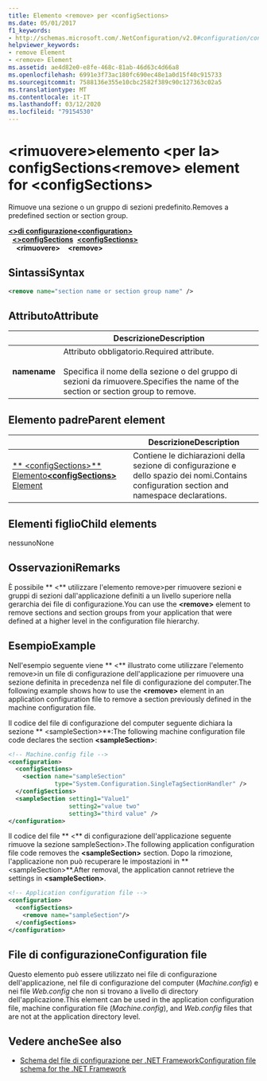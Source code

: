 ```yaml
---
title: Elemento <remove> per <configSections>
ms.date: 05/01/2017
f1_keywords:
- http://schemas.microsoft.com/.NetConfiguration/v2.0#configuration/configSections/remove
helpviewer_keywords:
- remove Element
- <remove> Element
ms.assetid: ae4d82e0-e8fe-468c-81ab-46d63c4d66a8
ms.openlocfilehash: 6991e3f73ac180fc690ec48e1a0d15f40c915733
ms.sourcegitcommit: 7588136e355e10cbc2582f389c90c127363c02a5
ms.translationtype: MT
ms.contentlocale: it-IT
ms.lasthandoff: 03/12/2020
ms.locfileid: "79154530"
---
```

# <a name="remove-element-for-configsections"></a><span data-ttu-id="9ba76-102">\<rimuovere>elemento \<per la> configSections</span><span class="sxs-lookup"><span data-stu-id="9ba76-102">\<remove> element for \<configSections></span></span>

<span data-ttu-id="9ba76-103">Rimuove una sezione o un gruppo di sezioni predefinito.</span><span class="sxs-lookup"><span data-stu-id="9ba76-103">Removes a predefined section or section group.</span></span>

<span data-ttu-id="9ba76-104">[**\<>di configurazione**](configuration-element.md)</span><span class="sxs-lookup"><span data-stu-id="9ba76-104">[**\<configuration>**](configuration-element.md)</span></span>\
<span data-ttu-id="9ba76-105">&nbsp;&nbsp;[**\<>configSections**](configsections-element-for-configuration.md)</span><span class="sxs-lookup"><span data-stu-id="9ba76-105">&nbsp;&nbsp;[**\<configSections>**](configsections-element-for-configuration.md)</span></span>\
<span data-ttu-id="9ba76-106">&nbsp;&nbsp;&nbsp;&nbsp;**\<rimuovere>**</span><span class="sxs-lookup"><span data-stu-id="9ba76-106">&nbsp;&nbsp;&nbsp;&nbsp;**\<remove>**</span></span>

## <a name="syntax"></a><span data-ttu-id="9ba76-107">Sintassi</span><span class="sxs-lookup"><span data-stu-id="9ba76-107">Syntax</span></span>

```xml
<remove name="section name or section group name" />
```

## <a name="attribute"></a><span data-ttu-id="9ba76-108">Attributo</span><span class="sxs-lookup"><span data-stu-id="9ba76-108">Attribute</span></span>

|           | <span data-ttu-id="9ba76-109">Descrizione</span><span class="sxs-lookup"><span data-stu-id="9ba76-109">Description</span></span> |
| --------- | ----------- |
| <span data-ttu-id="9ba76-110">**name**</span><span class="sxs-lookup"><span data-stu-id="9ba76-110">**name**</span></span>  | <span data-ttu-id="9ba76-111">Attributo obbligatorio.</span><span class="sxs-lookup"><span data-stu-id="9ba76-111">Required attribute.</span></span><br><br><span data-ttu-id="9ba76-112">Specifica il nome della sezione o del gruppo di sezioni da rimuovere.</span><span class="sxs-lookup"><span data-stu-id="9ba76-112">Specifies the name of the section or section group to remove.</span></span> |

## <a name="parent-element"></a><span data-ttu-id="9ba76-113">Elemento padre</span><span class="sxs-lookup"><span data-stu-id="9ba76-113">Parent element</span></span>

|     | <span data-ttu-id="9ba76-114">Descrizione</span><span class="sxs-lookup"><span data-stu-id="9ba76-114">Description</span></span> |
| --- | ----------- |
| [<span data-ttu-id="9ba76-115">\*\* \<configSections>\*\* Elemento</span><span class="sxs-lookup"><span data-stu-id="9ba76-115">**\<configSections>** Element</span></span>](configsections-element-for-configuration.md) | <span data-ttu-id="9ba76-116">Contiene le dichiarazioni della sezione di configurazione e dello spazio dei nomi.</span><span class="sxs-lookup"><span data-stu-id="9ba76-116">Contains configuration section and namespace declarations.</span></span> |

## <a name="child-elements"></a><span data-ttu-id="9ba76-117">Elementi figlio</span><span class="sxs-lookup"><span data-stu-id="9ba76-117">Child elements</span></span>

<span data-ttu-id="9ba76-118">nessuno</span><span class="sxs-lookup"><span data-stu-id="9ba76-118">None</span></span>

## <a name="remarks"></a><span data-ttu-id="9ba76-119">Osservazioni</span><span class="sxs-lookup"><span data-stu-id="9ba76-119">Remarks</span></span>

<span data-ttu-id="9ba76-120">È possibile \*\* \<\*\* utilizzare l'elemento remove>per rimuovere sezioni e gruppi di sezioni dall'applicazione definiti a un livello superiore nella gerarchia dei file di configurazione.</span><span class="sxs-lookup"><span data-stu-id="9ba76-120">You can use the **\<remove>** element to remove sections and section groups from your application that were defined at a higher level in the configuration file hierarchy.</span></span>

## <a name="example"></a><span data-ttu-id="9ba76-121">Esempio</span><span class="sxs-lookup"><span data-stu-id="9ba76-121">Example</span></span>

<span data-ttu-id="9ba76-122">Nell'esempio seguente viene \*\* \<\*\* illustrato come utilizzare l'elemento remove>in un file di configurazione dell'applicazione per rimuovere una sezione definita in precedenza nel file di configurazione del computer.</span><span class="sxs-lookup"><span data-stu-id="9ba76-122">The following example shows how to use the **\<remove>** element in an application configuration file to remove a section previously defined in the machine configuration file.</span></span>

<span data-ttu-id="9ba76-123">Il codice del file di configurazione del computer seguente dichiara la sezione \*\* \<sampleSection>\*\*:</span><span class="sxs-lookup"><span data-stu-id="9ba76-123">The following machine configuration file code declares the section **\<sampleSection>**:</span></span>

```xml
<!-- Machine.config file -->
<configuration>
  <configSections>
    <section name="sampleSection"
             type="System.Configuration.SingleTagSectionHandler" />
  </configSections>
  <sampleSection setting1="Value1"
                 setting2="value two"
                 setting3="third value" />
</configuration>
```

<span data-ttu-id="9ba76-124">Il codice del file \*\* \<\*\* di configurazione dell'applicazione seguente rimuove la sezione sampleSection>.</span><span class="sxs-lookup"><span data-stu-id="9ba76-124">The following application configuration file code removes the **\<sampleSection>** section.</span></span> <span data-ttu-id="9ba76-125">Dopo la rimozione, l'applicazione non può recuperare le impostazioni in \*\* \<sampleSection>\*\*.</span><span class="sxs-lookup"><span data-stu-id="9ba76-125">After removal, the application cannot retrieve the settings in **\<sampleSection>**.</span></span>

```xml
<!-- Application configuration file -->
<configuration>
  <configSections>
    <remove name="sampleSection"/>
  </configSections>
</configuration>
```

## <a name="configuration-file"></a><span data-ttu-id="9ba76-126">File di configurazione</span><span class="sxs-lookup"><span data-stu-id="9ba76-126">Configuration file</span></span>

<span data-ttu-id="9ba76-127">Questo elemento può essere utilizzato nei file di configurazione dell'applicazione, nel file di configurazione del computer (*Machine.config*) e nei file *Web.config* che non si trovano a livello di directory dell'applicazione.</span><span class="sxs-lookup"><span data-stu-id="9ba76-127">This element can be used in the application configuration file, machine configuration file (*Machine.config*), and *Web.config* files that are not at the application directory level.</span></span>

## <a name="see-also"></a><span data-ttu-id="9ba76-128">Vedere anche</span><span class="sxs-lookup"><span data-stu-id="9ba76-128">See also</span></span>

- [<span data-ttu-id="9ba76-129">Schema del file di configurazione per .NET Framework</span><span class="sxs-lookup"><span data-stu-id="9ba76-129">Configuration file schema for the .NET Framework</span></span>](index.md)
